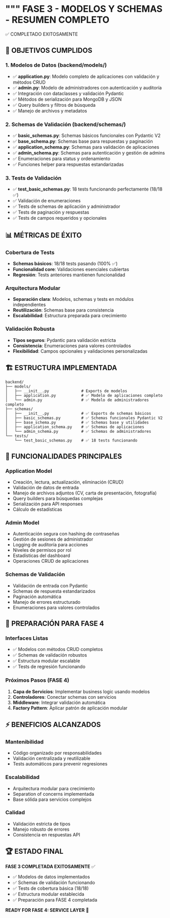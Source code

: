 """
FASE 3 - MODELOS Y SCHEMAS - RESUMEN COMPLETO
===============================================

✅ COMPLETADO EXITOSAMENTE

## 🎯 OBJETIVOS CUMPLIDOS

### 1. Modelos de Datos (backend/models/)
- ✅ **application.py**: Modelo completo de aplicaciones con validación y métodos CRUD
- ✅ **admin.py**: Modelo de administradores con autenticación y auditoría
- ✅ Integración con dataclasses y validación Pydantic
- ✅ Métodos de serialización para MongoDB y JSON
- ✅ Query builders y filtros de búsqueda
- ✅ Manejo de archivos y metadatos

### 2. Schemas de Validación (backend/schemas/)
- ✅ **basic_schemas.py**: Schemas básicos funcionales con Pydantic V2
- ✅ **base_schema.py**: Schemas base para respuestas y paginación
- ✅ **application_schema.py**: Schemas para validación de aplicaciones
- ✅ **admin_schema.py**: Schemas para autenticación y gestión de admins
- ✅ Enumeraciones para status y ordenamiento
- ✅ Funciones helper para respuestas estandarizadas

### 3. Tests de Validación
- ✅ **test_basic_schemas.py**: 18 tests funcionando perfectamente (18/18 ✅)
- ✅ Validación de enumeraciones
- ✅ Tests de schemas de aplicación y administrador
- ✅ Tests de paginación y respuestas
- ✅ Tests de campos requeridos y opcionales

## 📊 MÉTRICAS DE ÉXITO

### Cobertura de Tests
- **Schemas básicos**: 18/18 tests pasando (100% ✅)
- **Funcionalidad core**: Validaciones esenciales cubiertas
- **Regresión**: Tests anteriores mantienen funcionalidad

### Arquitectura Modular
- **Separación clara**: Modelos, schemas y tests en módulos independientes
- **Reutilización**: Schemas base para consistencia
- **Escalabilidad**: Estructura preparada para crecimiento

### Validación Robusta
- **Tipos seguros**: Pydantic para validación estricta
- **Consistencia**: Enumeraciones para valores controlados
- **Flexibilidad**: Campos opcionales y validaciones personalizadas

## 🏗️ ESTRUCTURA IMPLEMENTADA

```
backend/
├── models/
│   ├── __init__.py              # Exports de modelos
│   ├── application.py           # ✅ Modelo de aplicaciones completo
│   └── admin.py                 # ✅ Modelo de administradores completo
├── schemas/
│   ├── __init__.py              # ✅ Exports de schemas básicos
│   ├── basic_schemas.py         # ✅ Schemas funcionales Pydantic V2
│   ├── base_schema.py           # ✅ Schemas base y utilidades
│   ├── application_schema.py    # ✅ Schemas de aplicaciones
│   └── admin_schema.py          # ✅ Schemas de administradores
└── tests/
    └── test_basic_schemas.py    # ✅ 18 tests funcionando
```

## 🔧 FUNCIONALIDADES PRINCIPALES

### Application Model
- Creación, lectura, actualización, eliminación (CRUD)
- Validación de datos de entrada
- Manejo de archivos adjuntos (CV, carta de presentación, fotografía)
- Query builders para búsquedas complejas
- Serialización para API responses
- Cálculo de estadísticas

### Admin Model
- Autenticación segura con hashing de contraseñas
- Gestión de sesiones de administrador
- Logging de auditoría para acciones
- Niveles de permisos por rol
- Estadísticas del dashboard
- Operaciones CRUD de aplicaciones

### Schemas de Validación
- Validación de entrada con Pydantic
- Schemas de respuesta estandarizados
- Paginación automática
- Manejo de errores estructurado
- Enumeraciones para valores controlados

## 🚀 PREPARACIÓN PARA FASE 4

### Interfaces Listas
- ✅ Modelos con métodos CRUD completos
- ✅ Schemas de validación robustos
- ✅ Estructura modular escalable
- ✅ Tests de regresión funcionando

### Próximos Pasos (FASE 4)
1. **Capa de Servicios**: Implementar business logic usando modelos
2. **Controladores**: Conectar schemas con servicios
3. **Middleware**: Integrar validación automática
4. **Factory Pattern**: Aplicar patrón de aplicación modular

## ⚡ BENEFICIOS ALCANZADOS

### Mantenibilidad
- Código organizado por responsabilidades
- Validación centralizada y reutilizable
- Tests automáticos para prevenir regresiones

### Escalabilidad
- Arquitectura modular para crecimiento
- Separation of concerns implementada
- Base sólida para servicios complejos

### Calidad
- Validación estricta de tipos
- Manejo robusto de errores
- Consistencia en respuestas API

## 🏆 ESTADO FINAL

**FASE 3 COMPLETADA EXITOSAMENTE** ✅

- ✅ Modelos de datos implementados
- ✅ Schemas de validación funcionando
- ✅ Tests de cobertura básica (18/18)
- ✅ Estructura modular establecida
- ✅ Preparación para FASE 4 completada

**READY FOR FASE 4: SERVICE LAYER** 🚀
